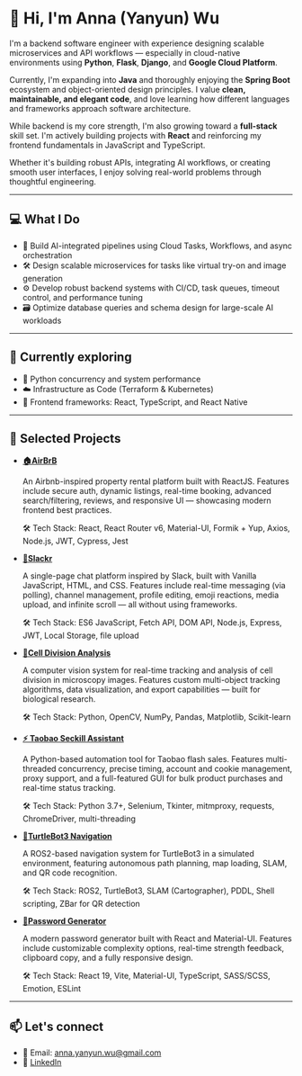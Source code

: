 # 👋 Hi, I'm Anna (Yanyun) Wu

I'm a backend software engineer with experience designing scalable microservices and API workflows — especially in cloud-native environments using **Python**, **Flask**, **Django**, and **Google Cloud Platform**.

Currently, I'm expanding into **Java** and thoroughly enjoying the **Spring Boot** ecosystem and object-oriented design principles. I value **clean, maintainable, and elegant code**, and love learning how different languages and frameworks approach software architecture.

While backend is my core strength, I'm also growing toward a **full-stack** skill set. I'm actively building projects with **React** and reinforcing my frontend fundamentals in JavaScript and TypeScript.

Whether it's building robust APIs, integrating AI workflows, or creating smooth user interfaces, I enjoy solving real-world problems through thoughtful engineering.

---

## 💻 What I Do

- 🧠 Build AI-integrated pipelines using Cloud Tasks, Workflows, and async orchestration
- 🛠️ Design scalable microservices for tasks like virtual try-on and image generation
- ⚙️ Develop robust backend systems with CI/CD, task queues, timeout control, and performance tuning
- 🗃️ Optimize database queries and schema design for large-scale AI workloads

---

## 🌱 Currently exploring

- 🐍 Python concurrency and system performance
- ☁️ Infrastructure as Code (Terraform & Kubernetes)
- 🎨 Frontend frameworks: React, TypeScript, and React Native

---

## 📌 Selected Projects

- [**🏠AirBrB**](https://github.com/annawu23/Airbrb)

  An Airbnb-inspired property rental platform built with ReactJS. Features include secure auth, dynamic listings, real-time booking, advanced search/filtering, reviews, and responsive UI — showcasing modern frontend best practices.

  🛠 Tech Stack: React, React Router v6, Material-UI, Formik + Yup, Axios, Node.js, JWT, Cypress, Jest

- [**💬Slackr**](https://github.com/AnnaWu23/Slackr)

  A single-page chat platform inspired by Slack, built with Vanilla JavaScript, HTML, and CSS. Features include real-time messaging (via polling), channel management, profile editing, emoji reactions, media upload, and infinite scroll — all without using frameworks.

  🛠 Tech Stack: ES6 JavaScript, Fetch API, DOM API, Node.js, Express, JWT, Local Storage, file upload

- [**🧬Cell Division Analysis**](https://github.com/AnnaWu23/CellDivision_Luminous)

  A computer vision system for real-time tracking and analysis of cell division in microscopy images. Features custom multi-object tracking algorithms, data visualization, and export capabilities — built for biological research.

  🛠 Tech Stack: Python, OpenCV, NumPy, Pandas, Matplotlib, Scikit-learn

- [**⚡ Taobao Seckill Assistant**](https://github.com/AnnaWu23/Taobaoxiangcun-Script)

  A Python-based automation tool for Taobao flash sales. Features multi-threaded concurrency, precise timing, account and cookie management, proxy support, and a full-featured GUI for bulk product purchases and real-time status tracking.

  🛠 Tech Stack: Python 3.7+, Selenium, Tkinter, mitmproxy, requests, ChromeDriver, multi-threading

- [**🤖TurtleBot3 Navigation**](https://github.com/AnnaWu23/Wall_Follower)

  A ROS2-based navigation system for TurtleBot3 in a simulated environment, featuring autonomous path planning, map loading, SLAM, and QR code recognition.

  🛠 Tech Stack: ROS2, TurtleBot3, SLAM (Cartographer), PDDL, Shell scripting, ZBar for QR detection

- [**🔑Password Generator**](https://github.com/annawu23/password-generator)

  A modern password generator built with React and Material-UI. Features include customizable complexity options, real-time strength feedback, clipboard copy, and a fully responsive design.

  🛠 Tech Stack: React 19, Vite, Material-UI, TypeScript, SASS/SCSS, Emotion, ESLint

---

## 📫 Let's connect

- 💌 Email: anna.yanyun.wu@gmail.com
- 💼 [LinkedIn](https://www.linkedin.com/in/anna-yanyun-wu-b03894179/)